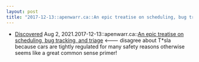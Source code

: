 ```yaml
---
layout: post
title: "2017-12-13::apenwarr.ca::An epic treatise on scheduling, bug tracking, and triage"
---
```

* [Discovered](http://rolandtanglao.com/2020/07/29/p1-blogthis-checkvist-list-links-to-blog/) Aug 2, 2021.2017-12-13::apenwarr.ca::[An epic treatise on scheduling, bug tracking, and triage](https://apenwarr.ca/log/20171213#slide13) <--- disagree about T*sla  because cars are tightly regulated for many safety reasons otherwise seems like a great common sense primer!
  

